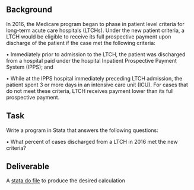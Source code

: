 ## Background
In 2016, the Medicare program began to phase in patient level criteria for long-term acute care hospitals (LTCHs).  Under the new patient criteria, a LTCH would be eligible to receive its full prospective payment upon discharge of the patient if the case met the following criteria:

•	Immediately prior to admission to the LTCH, the patient was discharged from a hospital paid under the hospital Inpatient Prospective Payment System (IPPS); and 

•	While at the IPPS hospital immediately preceding LTCH admission, the patient spent 3 or more days in an intensive care unit (ICU).
For cases that do not meet these criteria, LTCH receives payment lower than its full prospective payment.

## Task  
Write a program in Stata that answers the following questions:

•	What percent of cases discharged from a LTCH in 2016 met the new criteria?

## Deliverable
A [stata do file](https://github.com/lt2710/Pet-projects/blob/master/Stata-cleaning/Stata_data_preparation.do) to produce the desired calculation 
